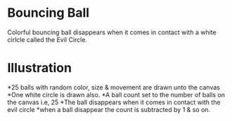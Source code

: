 # Bouncing Ball
Colorful bouncing ball disappears when it comes in contact with a white cirlcle called the Evil Circle.

# Illustration

 *25 balls with random color, size & movement are drawn unto the canvas
 *One white circle is drawn also.
 *A ball count set to the number of balls on the canvas i.e, 25
 *The ball disappears when it comes in contact with the evil circle
 *when a ball disappear the count is subtracted by 1 & so on.
 
